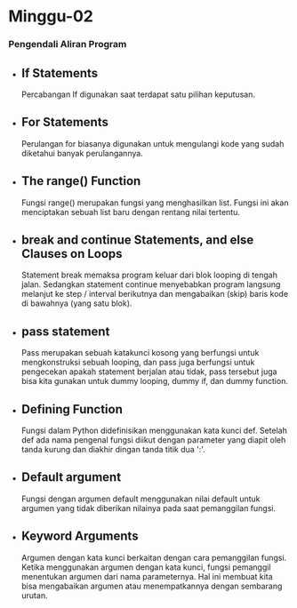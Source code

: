 # Minggu-02

### Pengendali Aliran Program

- ## If Statements
    Percabangan If digunakan saat terdapat satu pilihan keputusan.

- ## For Statements
    Perulangan for biasanya digunakan untuk mengulangi kode yang sudah diketahui banyak perulangannya.

- ## The range() Function
    Fungsi range() merupakan fungsi yang menghasilkan list. Fungsi ini akan menciptakan sebuah list baru dengan rentang nilai tertentu.

- ## break and continue Statements, and else Clauses on Loops
    Statement break memaksa program keluar dari blok looping di tengah jalan. Sedangkan statement continue menyebabkan program langsung melanjut ke step / interval berikutnya dan mengabaikan (skip) baris kode di bawahnya (yang satu blok).

- ## pass statement
    Pass merupakan sebuah katakunci kosong yang berfungsi untuk mengkonstruksi sebuah looping, dan pass juga berfungsi untuk pengecekan apakah statement berjalan atau tidak, pass tersebut juga bisa kita gunakan untuk dummy looping, dummy if, dan dummy function.

- ## Defining Function
    Fungsi dalam Python didefinisikan menggunakan kata kunci def. Setelah def ada nama pengenal fungsi diikut dengan parameter yang diapit oleh tanda kurung dan diakhir dingan tanda titik dua ':'.

- ## Default argument
    Fungsi dengan argumen default menggunakan nilai default untuk argumen yang tidak diberikan nilainya pada saat pemanggilan fungsi.

- ## Keyword Arguments
    Argumen dengan kata kunci berkaitan dengan cara pemanggilan fungsi. Ketika menggunakan argumen dengan kata kunci, fungsi pemanggil menentukan argumen dari nama parameternya. Hal ini membuat kita bisa mengabaikan argumen atau menempatkannya dengan sembarang urutan.

